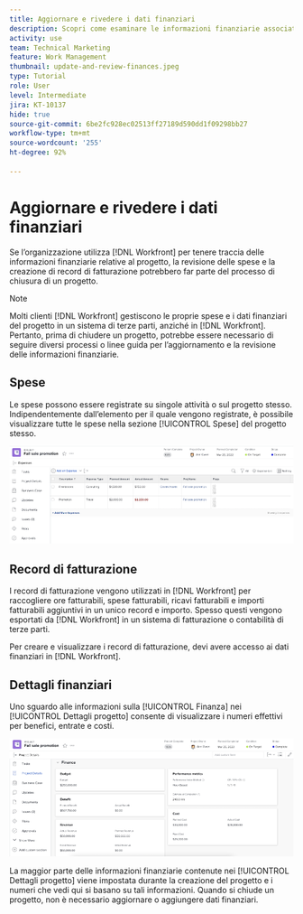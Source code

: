 ```yaml
---
title: Aggiornare e rivedere i dati finanziari
description: Scopri come esaminare le informazioni finanziarie associate a un progetto in [!DNL  Workfront].
activity: use
team: Technical Marketing
feature: Work Management
thumbnail: update-and-review-finances.jpeg
type: Tutorial
role: User
level: Intermediate
jira: KT-10137
hide: true
source-git-commit: 6be2fc928ec02513ff27189d590dd1f09298bb27
workflow-type: tm+mt
source-wordcount: '255'
ht-degree: 92%

---
```


# Aggiornare e rivedere i dati finanziari

Se l’organizzazione utilizza [!DNL Workfront] per tenere traccia delle informazioni finanziarie relative al progetto, la revisione delle spese e la creazione di record di fatturazione potrebbero far parte del processo di chiusura di un progetto.

>[!NOTE]
>
>Molti clienti [!DNL Workfront] gestiscono le proprie spese e i dati finanziari del progetto in un sistema di terze parti, anziché in [!DNL Workfront]. Pertanto, prima di chiudere un progetto, potrebbe essere necessario di seguire diversi processi o linee guida per l’aggiornamento e la revisione delle informazioni finanziarie.


## Spese

Le spese possono essere registrate su singole attività o sul progetto stesso. Indipendentemente dall’elemento per il quale vengono registrate, è possibile visualizzare tutte le spese nella sezione [!UICONTROL Spese] del progetto stesso.

![[!UICONTROL Sezione Spese] di un progetto](assets/expense-section.png)

## Record di fatturazione

I record di fatturazione vengono utilizzati in [!DNL Workfront] per raccogliere ore fatturabili, spese fatturabili, ricavi fatturabili e importi fatturabili aggiuntivi in un unico record e importo. Spesso questi vengono esportati da [!DNL Workfront] in un sistema di fatturazione o contabilità di terze parti.

Per creare e visualizzare i record di fatturazione, devi avere accesso ai dati finanziari in [!DNL Workfront].

## Dettagli finanziari

Uno sguardo alle informazioni sulla [!UICONTROL Finanza] nei [!UICONTROL Dettagli progetto] consente di visualizzare i numeri effettivi per benefici, entrate e costi.

![Sezione Finanze della finestra [!UICONTROL Dettagli progetto] su un progetto](assets/finance-section-project-details.png)

La maggior parte delle informazioni finanziarie contenute nei [!UICONTROL Dettagli progetto] viene impostata durante la creazione del progetto e i numeri che vedi qui si basano su tali informazioni. Quando si chiude un progetto, non è necessario aggiornare o aggiungere dati finanziari.

<!---
learn more urls
Create billing records
Manage project expenses
Project finances
--->
